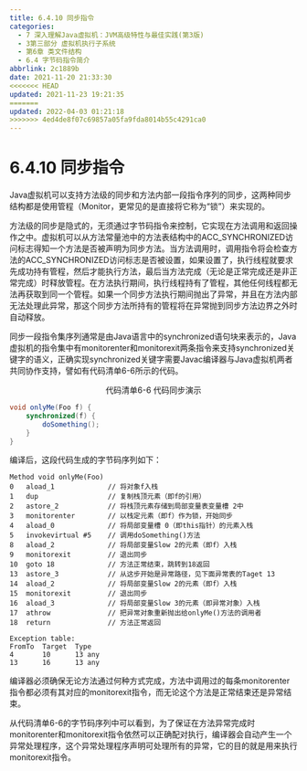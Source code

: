 ```yaml
---
title: 6.4.10 同步指令
categories: 
  - 7 深入理解Java虛拟机：JVM高级特性与最佳实践(第3版)
  - 3第三部分 虚拟机执行子系统
  - 第6章 类文件结构
  - 6.4 字节码指令简介
abbrlink: 2c1889b
date: 2021-11-20 21:33:30
<<<<<<< HEAD
updated: 2021-11-23 19:21:35
=======
updated: 2022-04-03 01:21:18
>>>>>>> 4ed4de8f07c69857a05fa9fda8014b55c4291ca0
---
```

# 6.4.10 同步指令
Java虚拟机可以支持方法级的同步和方法内部一段指令序列的同步，这两种同步结构都是使用管程（Monitor，更常见的是直接将它称为“锁”）来实现的。

方法级的同步是隐式的，无须通过字节码指令来控制，它实现在方法调用和返回操作之中。虚拟机可以从方法常量池中的方法表结构中的ACC_SYNCHRONIZED访问标志得知一个方法是否被声明为同步方法。当方法调用时，调用指令将会检查方法的ACC_SYNCHRONIZED访问标志是否被设置，如果设置了，执行线程就要求先成功持有管程，然后才能执行方法，最后当方法完成（无论是正常完成还是非正常完成）时释放管程。在方法执行期间，执行线程持有了管程，其他任何线程都无法再获取到同一个管程。如果一个同步方法执行期间抛出了异常，并且在方法内部无法处理此异常，那这个同步方法所持有的管程将在异常抛到同步方法边界之外时自动释放。

同步一段指令集序列通常是由Java语言中的synchronized语句块来表示的，Java虚拟机的指令集中有monitorenter和monitorexit两条指令来支持synchronized关键字的语义，正确实现synchronized关键字需要Javac编译器与Java虚拟机两者共同协作支持，譬如有代码清单6-6所示的代码。

<center>代码清单6-6 代码同步演示</center>

```java
void onlyMe(Foo f) {
    synchronized(f) {
        doSomething();
    }
}
```
编译后，这段代码生成的字节码序列如下：
```
Method void onlyMe(Foo) 
0   aload_1             // 将对象f入栈 
1   dup                 // 复制栈顶元素（即f的引用） 
2   astore_2            // 将栈顶元素存储到局部变量表变量槽 2中 
3   monitorenter        // 以栈定元素（即f）作为锁，开始同步 
4   aload_0             // 将局部变量槽 0（即this指针）的元素入栈 
5   invokevirtual #5    // 调用doSomething()方法 
8   aload_2             // 将局部变量Slow 2的元素（即f）入栈 
9   monitorexit         // 退出同步 
10  goto 18             // 方法正常结束，跳转到18返回 
13  astore_3            // 从这步开始是异常路径，见下面异常表的Taget 13 
14  aload_2             // 将局部变量Slow 2的元素（即f）入栈 
15  monitorexit         // 退出同步 
16  aload_3             // 将局部变量Slow 3的元素（即异常对象）入栈 
17  athrow              // 把异常对象重新抛出给onlyMe()方法的调用者 
18  return              // 方法正常返回 

Exception table: 
FromTo  Target  Type 
4       10      13 any 
13      16      13 any
```
编译器必须确保无论方法通过何种方式完成，方法中调用过的每条monitorenter指令都必须有其对应的monitorexit指令，而无论这个方法是正常结束还是异常结束。

从代码清单6-6的字节码序列中可以看到，为了保证在方法异常完成时monitorenter和monitorexit指令依然可以正确配对执行，编译器会自动产生一个异常处理程序，这个异常处理程序声明可处理所有的异常，它的目的就是用来执行monitorexit指令。
